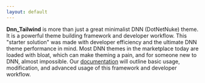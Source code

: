 ```yaml
---
layout: default
---
```


**Dnn_Tailwind** is more than just a great minimalist DNN (DotNetNuke) theme. It is a powerful theme building framework and developer workflow. This "starter solution" was made with developer efficiency and the ultimate DNN theme performance in mind. Most DNN themes in the marketplace today are loaded with bloat, which can make theming a pain, and for someone new to DNN, almost impossible. Our [documentation](https://skrantzman.github.io/DNN_Tailwind/) will outline basic usage, modification, and advanced usage of this framework and developer workflow.

